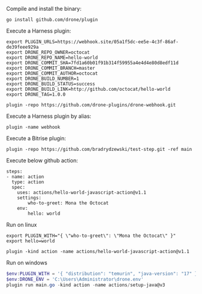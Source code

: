 Compile and install the binary:

```
go install github.com/drone/plugin
```

Execute a Harness plugin:

```
export PLUGIN_URLS=https://webhook.site/05a1f5dc-ee5e-4c3f-86af-de39feee929a
export DRONE_REPO_OWNER=octocat
export DRONE_REPO_NAME=hello-world
export DRONE_COMMIT_SHA=7fd1a60b01f91b314f59955a4e4d4e80d8edf11d
export DRONE_COMMIT_BRANCH=master
export DRONE_COMMIT_AUTHOR=octocat
export DRONE_BUILD_NUMBER=1
export DRONE_BUILD_STATUS=success
export DRONE_BUILD_LINK=http://github.com/octocat/hello-world
export DRONE_TAG=1.0.0

plugin -repo https://github.com/drone-plugins/drone-webhook.git
```

Execute a Harness plugin by alias:

```
plugin -name webhook
```

Execute a Bitrise plugin:

```
plugin -repo https://github.com/bradrydzewski/test-step.git -ref main
```

Execute below github action:

```console
steps:
- name: action
  type: action
  spec:
    uses: actions/hello-world-javascript-action@v1.1
    settings:
        who-to-greet: Mona the Octocat
    env:
        hello: world
```
Run on linux
```shell
export PLUGIN_WITH="{ \"who-to-greet\": \"Mona the Octocat\" }"
export hello=world

plugin -kind action -name actions/hello-world-javascript-action@v1.1
```

Run on windows
```powershell
$env:PLUGIN_WITH = '{ "distribution": "temurin", "java-version": "17" }'
$env:DRONE_ENV = 'C:\Users\Administrator\drone.env'
plugin run main.go -kind action -name actions/setup-java@v3
```